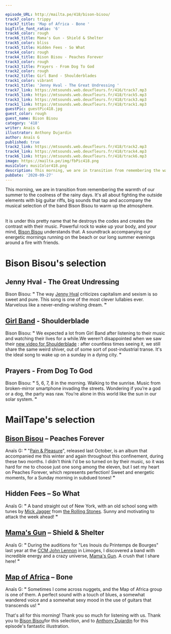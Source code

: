 ```yaml
---

episode_URL: http://mailta.pe/418/bison-bisou/
track7_color: trippy
track7_title: 'Map of Africa - Bone '
bigTitle_font_ratio: '6'
track6_color: rough
track6_title: Mama's Gun - Shield & Shelter
track5_color: bliss
track5_title: Hidden Fees - So What
track4_color: rough
track4_title: Bison Bisou - Peaches Forever
track3_color: rough
track3_title: Prayers - From Dog To God
track2_color: rough
track2_title: Girl Band - Shoulderblades
track1_color: vibrant
track1_title: 'Jenny Hval - The Great Undressing '
track7_link: https://mtsounds.web.deuxfleurs.fr/416/track7.mp3
track5_link: https://mtsounds.web.deuxfleurs.fr/418/track5.mp3
track3_link: https://mtsounds.web.deuxfleurs.fr/418/track3.mp3
track1_link: https://mtsounds.web.deuxfleurs.fr/418/track1.mp3
guestPic: guestPic418.jpg
guest_color: rough
guest_name: Bison Bisou
category: '418'
writer: Anaïs G
illustrator: Anthony Dujardin
author: Anaïs G
published: true
track2_link: https://mtsounds.web.deuxfleurs.fr/418/track2.mp3
track4_link: https://mtsounds.web.deuxfleurs.fr/418/track4.mp3
track6_link: https://mtsounds.web.deuxfleurs.fr/418/track6.mp3
image: https://mailta.pe/img/fbPic418.png
musiColor: musiColor418.png
description: This morning, we are in transition from remembering the warmth of our summer to the coolness of the rainy days. It's all about fighting the outside elements with big guitar riffs, big sounds that tap and accompany the musical selection of the band Bison Bisou to warm up the atmosphere.
pubDate: '2020-09-27'
---
```

This morning, we are in transition from remembering the warmth of our summer to the coolness of the rainy days. It's all about fighting the outside elements with big guitar riffs, big sounds that tap and accompany the musical selection of the band Bison Bisou to warm up the atmosphere.
<br><br>

It is under this pretty name that he destroys the codes and creates the contrast with their music. Powerful rock to wake up your body, and your mind, [Bison Bisou](https://bisonbisou.bandcamp.com/) understands that. A soundtrack accompanying our energetic mornings running on the beach or our long summer evenings around a fire with friends.


# Bison Bisou's selection

## Jenny Hval - The Great Undressing
Bison Bisou: **"** The way [Jenny Hval](http://jennyhval.com/) criticizes capitalism and sexism is so sweet and pure. This song is one of the most clever lullabies ever. Marvelous like a never-ending-wishing dream. **"** 

## [Girl Band](https://girlband.ie/) - Shoulderblade
Bison Bisou: **"** We expected a lot from Girl Band after listening to their music and watching their lives for a while.We weren’t disappointed when we saw their [new video for Shoulderblade](https://www.youtube.com/watch?v=xdnA7qQCF0k) : after countless times seeing it, we still share the same weird shiver, out of some sort of post-industrial transe. It's the ideal song to wake up on a sunday in a dying city. **"**  

## Prayers - From Dog To God
Bison Bisou: **"** 5, 6, 7, 8 in the morning. Walking to the sunrise. Music from broken-mirror smartphone invading the streets. Wondering if you’re a god or a dog, the party was raw. You’re alone in this world like the sun in our solar system. **"** 

# MailTape's selection

## [Bison Bisou](https://www.facebook.com/BisonBisou) – Peaches Forever
Anaïs G: **"** "[Pain & Pleasure](https://bisonbisou.bandcamp.com/)", released last October, is an album that accompanied me this winter and again throughout this confinement, during these two months. I didn't think I'd be so turned on by their music, so it was hard for me to choose just one song among the eleven, but I set my heart on Peaches Forever, which represents perfection! Sweet and energetic moments, for a Sunday morning in subdued tones! **"** 

## Hidden Fees – So What
Anaïs G: **"** A band straight out of New York, with an old school song with tunes by [Mick Jagger](https://fr.wikipedia.org/wiki/Mick_Jagger) from [the Rolling Stones](https://fr.wikipedia.org/wiki/The_Rolling_Stones). Sunny and motivating to attack the week ahead! **"** 

## [Mama's Gun](https://www.facebook.com/MamasGunMusic/) – Shield & Shelter
Anaïs G: **"** During the auditions for "Les Inouis du Printemps de Bourges" last year at the [CCM John Lennon](https://www.facebook.com/ccmjohnlennon/) in Limoges, I discovered a band with incredible energy and a crazy universe, [Mama's Gun](https://soundcloud.com/mamas-gun-77509736). A crush that I share here! **"** 

## [Map of Africa](https://soundcloud.com/map-of-africa)  – Bone
Anaïs G: **"** Sometimes I come across nuggets, and the Map of Africa group is one of them. A perfect sound with a touch of blues, a somewhat wandered voice and a somewhat sexy mood in the use of guitars that transcends us! **"** 


That's all for this morning! Thank you so much for listening with us. Thank you to [Bison Bisou](https://bisonbisou.bandcamp.com/music)for this selection, and to [Anthony Dujardin](http://www.anthonydujardin.com/illustrations/) for this episode's fantastic illustration.
